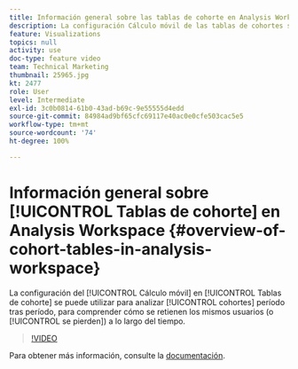 ```yaml
---
title: Información general sobre las tablas de cohorte en Analysis Workspace
description: La configuración Cálculo móvil de las tablas de cohortes se puede utilizar para analizar cohortes entre períodos, para comprender cómo se retienen (o se producen) los mismos usuarios a lo largo del tiempo.
feature: Visualizations
topics: null
activity: use
doc-type: feature video
team: Technical Marketing
thumbnail: 25965.jpg
kt: 2477
role: User
level: Intermediate
exl-id: 3c0b0814-61b0-43ad-b69c-9e55555d4edd
source-git-commit: 84984ad9bf65cfc69117e40ac0e0cfe503cac5e5
workflow-type: tm+mt
source-wordcount: '74'
ht-degree: 100%

---
```


# Información general sobre [!UICONTROL Tablas de cohorte] en Analysis Workspace {#overview-of-cohort-tables-in-analysis-workspace}

La configuración del [!UICONTROL Cálculo móvil] en [!UICONTROL Tablas de cohorte] se puede utilizar para analizar [!UICONTROL cohortes] período tras período, para comprender cómo se retienen los mismos usuarios (o [!UICONTROL se pierden]) a lo largo del tiempo.

>[!VIDEO](https://video.tv.adobe.com/v/25965/?quality=12&learn=on)

Para obtener más información, consulte la [documentación](https://experienceleague.adobe.com/docs/analytics/analyze/analysis-workspace/visualizations/cohort-table/cohort-analysis.html?lang=es).
